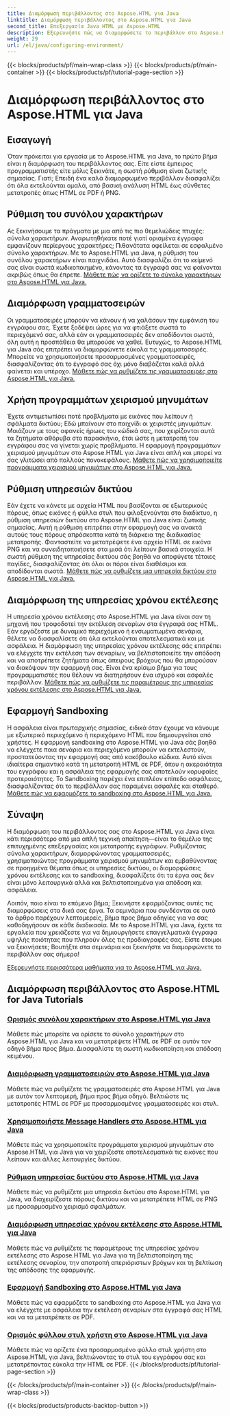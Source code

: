 ```yaml
---
title: Διαμόρφωση περιβάλλοντος στο Aspose.HTML για Java
linktitle: Διαμόρφωση περιβάλλοντος στο Aspose.HTML για Java
second_title: Επεξεργασία Java HTML με Aspose.HTML
description: Εξερευνήστε πώς να διαμορφώσετε το περιβάλλον στο Aspose.HTML για Java. Μάθετε να ορίζετε σύνολα χαρακτήρων, να διαμορφώνετε γραμματοσειρές και να χρησιμοποιείτε αποτελεσματικά τους χειριστές μηνυμάτων.
weight: 29
url: /el/java/configuring-environment/
---
```


{{< blocks/products/pf/main-wrap-class >}}
{{< blocks/products/pf/main-container >}}
{{< blocks/products/pf/tutorial-page-section >}}

# Διαμόρφωση περιβάλλοντος στο Aspose.HTML για Java

## Εισαγωγή

Όταν πρόκειται για εργασία με το Aspose.HTML για Java, το πρώτο βήμα είναι η διαμόρφωση του περιβάλλοντος σας. Είτε είστε έμπειρος προγραμματιστής είτε μόλις ξεκινάτε, η σωστή ρύθμιση είναι ζωτικής σημασίας. Γιατί; Επειδή ένα καλά διαμορφωμένο περιβάλλον διασφαλίζει ότι όλα εκτελούνται ομαλά, από βασική ανάλυση HTML έως σύνθετες μετατροπές όπως HTML σε PDF ή PNG.

## Ρύθμιση του συνόλου χαρακτήρων

Ας ξεκινήσουμε τα πράγματα με μια από τις πιο θεμελιώδεις πτυχές: σύνολα χαρακτήρων. Αναρωτηθήκατε ποτέ γιατί ορισμένα έγγραφα εμφανίζουν περίεργους χαρακτήρες; Πιθανότατα οφείλεται σε εσφαλμένο σύνολο χαρακτήρων. Με το Aspose.HTML για Java, η ρύθμιση του συνόλου χαρακτήρων είναι παιχνιδάκι. Αυτό διασφαλίζει ότι το κείμενό σας είναι σωστά κωδικοποιημένο, κάνοντας τα έγγραφά σας να φαίνονται ακριβώς όπως θα έπρεπε.
[Μάθετε πώς να ορίζετε το σύνολο χαρακτήρων στο Aspose.HTML για Java.](./set-character-set/)

## Διαμόρφωση γραμματοσειρών

Οι γραμματοσειρές μπορούν να κάνουν ή να χαλάσουν την εμφάνιση του εγγράφου σας. Έχετε ξοδέψει ώρες για να φτιάξετε σωστά το περιεχόμενό σας, αλλά εάν οι γραμματοσειρές δεν αποδίδονται σωστά, όλη αυτή η προσπάθεια θα μπορούσε να χαθεί. Ευτυχώς, το Aspose.HTML για Java σάς επιτρέπει να διαμορφώνετε εύκολα τις γραμματοσειρές. Μπορείτε να χρησιμοποιήσετε προσαρμοσμένες γραμματοσειρές, διασφαλίζοντας ότι το έγγραφό σας όχι μόνο διαβάζεται καλά αλλά φαίνεται και υπέροχο.
[Μάθετε πώς να ρυθμίζετε τις γραμματοσειρές στο Aspose.HTML για Java.](./configure-fonts/)

## Χρήση προγραμμάτων χειρισμού μηνυμάτων

Έχετε αντιμετωπίσει ποτέ προβλήματα με εικόνες που λείπουν ή σφάλματα δικτύου; Εδώ μπαίνουν στο παιχνίδι οι χειριστές μηνυμάτων. Μοιάζουν με τους αφανείς ήρωες του κώδικά σας, που χειρίζονται αυτά τα ζητήματα αθόρυβα στο παρασκήνιο, έτσι ώστε η μετατροπή του εγγράφου σας να γίνεται χωρίς προβλήματα. Η εφαρμογή προγραμμάτων χειρισμού μηνυμάτων στο Aspose.HTML για Java είναι απλή και μπορεί να σας γλιτώσει από πολλούς πονοκεφάλους.
[Μάθετε πώς να χρησιμοποιείτε προγράμματα χειρισμού μηνυμάτων στο Aspose.HTML για Java.](./use-message-handlers/)

## Ρύθμιση υπηρεσιών δικτύου

Εάν έχετε να κάνετε με αρχεία HTML που βασίζονται σε εξωτερικούς πόρους, όπως εικόνες ή φύλλα στυλ που φιλοξενούνται στο διαδίκτυο, η ρύθμιση υπηρεσιών δικτύου στο Aspose.HTML για Java είναι ζωτικής σημασίας. Αυτή η ρύθμιση επιτρέπει στην εφαρμογή σας να ανακτά αυτούς τους πόρους απρόσκοπτα κατά τη διάρκεια της διαδικασίας μετατροπής. Φανταστείτε να μετατρέψετε ένα αρχείο HTML σε εικόνα PNG και να συνειδητοποιήσετε στα μισά ότι λείπουν βασικά στοιχεία. Η σωστή ρύθμιση της υπηρεσίας δικτύου σάς βοηθά να αποφύγετε τέτοιες παγίδες, διασφαλίζοντας ότι όλοι οι πόροι είναι διαθέσιμοι και αποδίδονται σωστά.
[Μάθετε πώς να ρυθμίζετε μια υπηρεσία δικτύου στο Aspose.HTML για Java.](./setup-network-service/)

## Διαμόρφωση της υπηρεσίας χρόνου εκτέλεσης

Η υπηρεσία χρόνου εκτέλεσης στο Aspose.HTML για Java είναι σαν τη μηχανή που τροφοδοτεί την εκτέλεση σεναρίων στα έγγραφά σας HTML. Εάν εργάζεστε με δυναμικό περιεχόμενο ή ενσωματωμένα σενάρια, θέλετε να διασφαλίσετε ότι όλα εκτελούνται αποτελεσματικά και με ασφάλεια. Η διαμόρφωση της υπηρεσίας χρόνου εκτέλεσης σάς επιτρέπει να ελέγχετε την εκτέλεση των σεναρίων, να βελτιστοποιείτε την απόδοση και να αποτρέπετε ζητήματα όπως άπειρους βρόχους που θα μπορούσαν να διακόψουν την εφαρμογή σας. Είναι ένα κρίσιμο βήμα για τους προγραμματιστές που θέλουν να διατηρήσουν ένα ισχυρό και ασφαλές περιβάλλον.
[Μάθετε πώς να ρυθμίζετε τις παραμέτρους της υπηρεσίας χρόνου εκτέλεσης στο Aspose.HTML για Java.](./configure-runtime-service/)

## Εφαρμογή Sandboxing

Η ασφάλεια είναι πρωταρχικής σημασίας, ειδικά όταν έχουμε να κάνουμε με εξωτερικό περιεχόμενο ή περιεχόμενο HTML που δημιουργείται από χρήστες. Η εφαρμογή sandboxing στο Aspose.HTML για Java σάς βοηθά να ελέγχετε ποια σενάρια και περιεχόμενο μπορούν να εκτελεστούν, προστατεύοντας την εφαρμογή σας από κακόβουλο κώδικα. Αυτό είναι ιδιαίτερα σημαντικό κατά τη μετατροπή HTML σε PDF, όπου η ακεραιότητα του εγγράφου και η ασφάλεια της εφαρμογής σας αποτελούν κορυφαίες προτεραιότητες. Το Sandboxing παρέχει ένα επιπλέον επίπεδο ασφάλειας, διασφαλίζοντας ότι το περιβάλλον σας παραμένει ασφαλές και σταθερό.
[Μάθετε πώς να εφαρμόζετε το sandboxing στο Aspose.HTML για Java.](./implement-sandboxing/)


## Σύναψη

Η διαμόρφωση του περιβάλλοντος σας στο Aspose.HTML για Java είναι κάτι περισσότερο από μια απλή τεχνική απαίτηση—είναι το θεμέλιο της επιτυχημένης επεξεργασίας και μετατροπής εγγράφων. Ρυθμίζοντας σύνολα χαρακτήρων, διαμορφώνοντας γραμματοσειρές, χρησιμοποιώντας προγράμματα χειρισμού μηνυμάτων και εμβαθύνοντας σε προηγμένα θέματα όπως οι υπηρεσίες δικτύου, οι διαμορφώσεις χρόνου εκτέλεσης και το sandboxing, διασφαλίζετε ότι τα έργα σας δεν είναι μόνο λειτουργικά αλλά και βελτιστοποιημένα για απόδοση και ασφάλεια.

Λοιπόν, ποιο είναι το επόμενο βήμα; Ξεκινήστε εφαρμόζοντας αυτές τις διαμορφώσεις στα δικά σας έργα. Τα σεμινάρια που συνδέονται σε αυτό το άρθρο παρέχουν λεπτομερείς, βήμα προς βήμα οδηγίες για να σας καθοδηγήσουν σε κάθε διαδικασία. Με το Aspose.HTML για Java, έχετε τα εργαλεία που χρειάζεστε για να δημιουργήσετε επαγγελματικά έγγραφα υψηλής ποιότητας που πληρούν όλες τις προδιαγραφές σας. Είστε έτοιμοι να ξεκινήσετε; Βουτήξτε στα σεμινάρια και ξεκινήστε να διαμορφώνετε το περιβάλλον σας σήμερα!

[Εξερευνήστε περισσότερα μαθήματα για το Aspose.HTML για Java.](https://reference.aspose.com/words/net/)

## Διαμόρφωση περιβάλλοντος στο Aspose.HTML for Java Tutorials
### [Ορισμός συνόλου χαρακτήρων στο Aspose.HTML για Java](./set-character-set/)
Μάθετε πώς μπορείτε να ορίσετε το σύνολο χαρακτήρων στο Aspose.HTML για Java και να μετατρέψετε HTML σε PDF σε αυτόν τον οδηγό βήμα προς βήμα. Διασφαλίστε τη σωστή κωδικοποίηση και απόδοση κειμένου.
### [Διαμόρφωση γραμματοσειρών στο Aspose.HTML για Java](./configure-fonts/)
Μάθετε πώς να ρυθμίζετε τις γραμματοσειρές στο Aspose.HTML για Java με αυτόν τον λεπτομερή, βήμα προς βήμα οδηγό. Βελτιώστε τις μετατροπές HTML σε PDF με προσαρμοσμένες γραμματοσειρές και στυλ.
### [Χρησιμοποιήστε Message Handlers στο Aspose.HTML για Java](./use-message-handlers/)
Μάθετε πώς να χρησιμοποιείτε προγράμματα χειρισμού μηνυμάτων στο Aspose.HTML για Java για να χειρίζεστε αποτελεσματικά τις εικόνες που λείπουν και άλλες λειτουργίες δικτύου.
### [Ρύθμιση υπηρεσίας δικτύου στο Aspose.HTML για Java](./setup-network-service/)
Μάθετε πώς να ρυθμίζετε μια υπηρεσία δικτύου στο Aspose.HTML για Java, να διαχειρίζεστε πόρους δικτύου και να μετατρέπετε HTML σε PNG με προσαρμοσμένο χειρισμό σφαλμάτων.
### [Διαμόρφωση υπηρεσίας χρόνου εκτέλεσης στο Aspose.HTML για Java](./configure-runtime-service/)
Μάθετε πώς να ρυθμίζετε τις παραμέτρους της υπηρεσίας χρόνου εκτέλεσης στο Aspose.HTML για Java για τη βελτιστοποίηση της εκτέλεσης σεναρίου, την αποτροπή απεριόριστων βρόχων και τη βελτίωση της απόδοσης της εφαρμογής.
### [Εφαρμογή Sandboxing στο Aspose.HTML για Java](./implement-sandboxing/)
Μάθετε πώς να εφαρμόζετε το sandboxing στο Aspose.HTML για Java για να ελέγχετε με ασφάλεια την εκτέλεση σεναρίων στα έγγραφά σας HTML και να τα μετατρέπετε σε PDF.
### [Ορισμός φύλλου στυλ χρήστη στο Aspose.HTML για Java](./set-user-style-sheet/)
Μάθετε πώς να ορίζετε ένα προσαρμοσμένο φύλλο στυλ χρήστη στο Aspose.HTML για Java, βελτιώνοντας το στυλ του εγγράφου σας και μετατρέποντας εύκολα την HTML σε PDF.
{{< /blocks/products/pf/tutorial-page-section >}}

{{< /blocks/products/pf/main-container >}}
{{< /blocks/products/pf/main-wrap-class >}}

{{< blocks/products/products-backtop-button >}}
